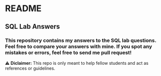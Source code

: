 # README

## SQL Lab Answers

### This repository contains my answers to the SQL lab questions. Feel free to compare your answers with mine. If you spot any mistakes or errors, feel free to send me pull request!

:warning: **Diclaimer:** This repo is only meant to help fellow students and act as references or guidelines.
